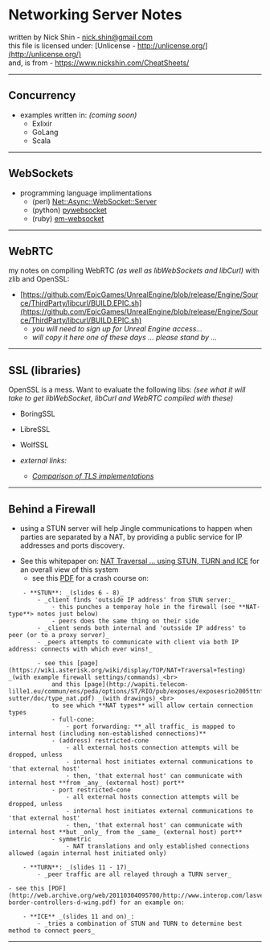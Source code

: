 # Networking Server Notes

written by Nick Shin - nick.shin@gmail.com<br>
this file is licensed under: [Unlicense - http://unlicense.org/](http://unlicense.org/)<br>
and, is from - <https://www.nickshin.com/CheatSheets/>

* * *

## Concurrency

<!--
[//] # ( https://en.wikipedia.org/wiki/List_of_concurrent_and_parallel_programming_languages )
-->

- examples written in: _(coming soon)_
	- Exlixir
	- GoLang
	- Scala

* * *

## WebSockets

- programming language implimentations
	- (perl) [Net::Async::WebSocket::Server](http://search.cpan.org/dist/Net-Async-WebSocket/lib/Net/Async/WebSocket/Server.pm)
	- (python) [pywebsocket](http://code.google.com/p/pywebsocket/)
	- (ruby) [em-websocket](https://github.com/igrigorik/em-websocket)

* * *

## WebRTC

my notes on compiling WebRTC _(as well as libWebSockets and libCurl)_ with zlib and OpenSSL:
- [https://github.com/EpicGames/UnrealEngine/blob/release/Engine/Source/ThirdParty/libcurl/BUILD.EPIC.sh](https://github.com/EpicGames/UnrealEngine/blob/release/Engine/Source/ThirdParty/libcurl/BUILD.EPIC.sh)
	- _you will need to sign up for Unreal Engine access..._
	- _will copy it here one of these days ... please stand by ..._

* * *

## SSL (libraries)

OpenSSL is a mess.  Want to evaluate the following libs:
_(see what it will take to get libWebSocket, libCurl and WebRTC compiled with these)_
- BoringSSL
- LibreSSL
- WolfSSL

- _external links:_
	- _[Comparison of TLS implementations](https://en.wikipedia.org/wiki/Comparison_of_TLS_implementations)_

* * *

## Behind a Firewall

- using a STUN server will help Jingle communications to happen when parties are separated
	by a NAT, by providing a public service for IP addresses and ports discovery.

<!--
[//] # ( 	- asterisk                                                                                                     )
[//] # ( 	- ejabberd                                                                                                     )
[//] # ( 		- configure listening module:                                                                              )

[//] # ( ```erlang                                                                                                         )
[//] # ( {listen,                                                                                                          )
[//] # ( 	[                                                                                                              )
[//] # ( 		...                                                                                                        )
[//] # ( 		{ {3478, udp}, ejabberd_stun, [] },                                                                        )
[//] # ( 		{3478, ejabberd_stun, []}, %% TCP!!!                                                                       )
[//] # ( 		{5349, ejabberd_stun, [{certfile, "/etc/ejabberd/server.pem"}]}, %% TCP!!!                                 )
[//] # ( 		...                                                                                                        )
[//] # ( 	]                                                                                                              )
[//] # ( }                                                                                                                 )
[//] # ( ```                                                                                                               )

[//] # ( 		- and configure DNS SRV records properly so clients can easily discover STUN server from your XMPP domain: )

[//] # ( ```zone                                                                                                           )
[//] # ( _stun._udp   IN SRV  0 0 3478 stun.example.com.                                                                   )
[//] # ( _stun._tcp   IN SRV  0 0 3478 stun.example.com.                                                                   )
[//] # ( _stuns._tcp  IN SRV  0 0 5349 stun.example.com.                                                                   )
[//] # ( ```                                                                                                               )
-->

- See this whitepaper on: [NAT Traversal ... using STUN, TURN and ICE](http://web.archive.org/web/20120313075557/http://www.voiptraversal.com/) for an overall view of this system
	- see this [PDF](http://www.viagenie.ca/publications/2008-09-24-astricon-stun-turn-ice.pdf) for a crash course on:
<!--
[//] # ( _(by Simon Perreault)_ )
-->
		- **STUN**: _(slides 6 - 8)_
			- _client finds 'outside IP address' from STUN server:_
				- this punches a temporay hole in the firewall (see **NAT-type**> notes just below)
				- peers does the same thing on their side
			- _client sends both internal and 'outsside IP address' to peer (or to a proxy server)_
			- _peers attempts to communicate with client via both IP address: connects with which ever wins!_

			- see this [page](https://wiki.asterisk.org/wiki/display/TOP/NAT+Traversal+Testing) _(with example firewall settings/commands)_<br>
				and this [page](http://wapiti.telecom-lille1.eu/commun/ens/peda/options/ST/RIO/pub/exposes/exposesrio2005ttnfa2006/butin-sutter/doc/type_nat.pdf) _(with drawings)_<br>
				to see which **NAT types** will allow certain connection types
				- full-cone:
					- port forwarding: **_all traffic_ is mapped to internal host (including non-established connections)**
				- (address) restricted-cone
					- all external hosts connection attempts will be dropped, unless
					- internal host initiates external communications to 'that external host'
					- then, 'that external host' can communicate with internal host **from _any_ (external host) port**
				- port restricted-cone
					- all external hosts connection attempts will be dropped, unless
					- internal host initiates external communications to 'that external host'
					- then, 'that external host' can communicate with internal host **but _only_ from the _same_ (external host) port**
				- symmetric
					- NAT translations and only established connections allowed (again internal host initiated only)

		- **TURN**: _(slides 11 - 17)_
			- _peer traffic are all relayed through a TURN server_

	- see this [PDF](http://web.archive.org/web/20110304095700/http://www.interop.com/lasvegas/2006/presentations/downloads/session-border-controllers-d-wing.pdf) for an example on:
<!--
[//] # ( _(by Dan Wing)_ )
-->
		- **ICE** _(slides 11 and on)_:
			- _tries a combination of STUN and TURN to determine best method to connect peers_

* * *

